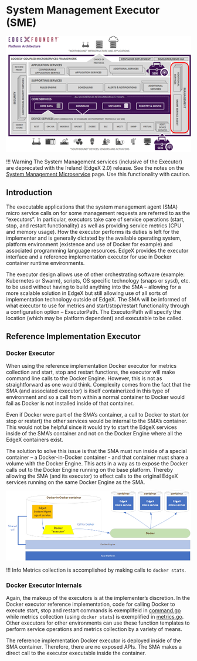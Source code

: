 # System Management Executor (SME)

![image](../EdgeX_SystemManagement.png)

!!! Warning
    The System Management services (inclusive of the Executor) are deprecated with the Ireland (EdgeX 2.0) release.  See the notes on the [System Management Microservice](../Ch_SystemManagement.md) page.  Use this functionality with caution.

## Introduction
The executable applications that the system management agent (SMA) micro service calls on for some management requests are referred to as the “executors”.  In particular, executors take care of service operations (start, stop, and restart functionality) as well as providing service metrics (CPU and memory usage).  How the executor performs its duties is left for the implementer and is generally dictated by the available operating system, platform environment (existence and use of Docker for example) and associated programming language resources.  EdgeX provides the executor interface and a reference implementation executor for use in Docker container runtime environments.

The executor design allows use of other orchestrating software (example: Kubernetes or Swarm), scripts, OS specific technology (snaps or sysd), etc. to be used without having to build anything into the SMA – allowing for a more scalable solution in EdgeX but still allowing use of all sorts of implementation technology outside of EdgeX.  The SMA will be informed of what executor to use for metrics and start/stop/restart functionality through a configuration option – ExecutorPath.  The ExecutorPath will specify the location (which may be platform dependent) and executable to be called.

## Reference Implementation Executor

### Docker Executor

When using the reference implementation Docker executor for metrics collection and start, stop and restart functions, the executor will make command line calls to the Docker Engine.  However, this is not as straightforward as one would think.  Complexity comes from the fact that the SMA (and associated executor) is itself containerized in this type of environment and so a call from within a normal container to Docker would fail as Docker is not installed inside of that container.

Even if Docker were part of the SMA’s container, a call to Docker to start (or stop or restart) the other services would be internal to the SMA’s container.  This would not be helpful since it would try to start the EdgeX services inside of the SMA’s container and not on the Docker Engine where all the EdgeX containers exist.

The solution to solve this issue is that the SMA must run inside of a special container – a Docker-in-Docker container - and that container must share a volume with the Docker Engine.  This acts in a way as to expose the Docker calls out to the Docker Engine running on the base platform.  Thereby allowing the SMA (and its executor) to effect calls to the original EdgeX services running on the same Docker Engine as the SMA.

![image](EdgeX-SME-Docker-in-Docker.png)

!!! Info
    Metrics collection is accomplished by making calls to `docker stats`.
 
### Docker Executor Internals

Again, the makeup of the executors is at the implementer’s discretion.  In the Docker executor reference implementation, code for calling Docker to execute start, stop and restart commands is exemplifeid in [command.go](https://github.com/edgexfoundry/edgex-go/blob/master/internal/system/executor/commands.go) while metrics collection (using `docker stats`) is exemplified in [metrics.go](https://github.com/edgexfoundry/edgex-go/blob/master/internal/system/executor/metrics.go).  Other executors for other environments can use these function templates to perform service operations and metrics collection by a variety of means.

The reference implementation Docker executor is deployed inside of the SMA container.  Therefore, there are no exposed APIs.  The SMA makes a direct call to the executor executable inside the container. 

